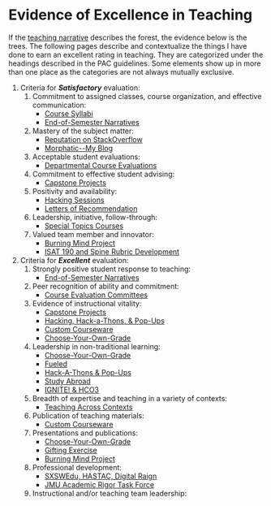 # Evidence of Excellence in Teaching

If the [teaching narrative](/teaching/teaching_narrative.md) describes the forest, the evidence below is the trees. The following pages describe and contextualize the things I have done to earn an excellent rating in teaching. They are categorized under the headings described in the PAC guidelines. Some elements show up in more than one place as the categories are not always mutually exclusive.

1. Criteria for **_Satisfactory_** evaluation:
    1. Commitment to assigned classes, course organization, and effective communication:
        * [Course Syllabi](/supporting_materials/syllabi.md)
        * [End-of-Semester Narratives](/teaching/narratives.md)
    2. Mastery of the subject matter:
        * [Reputation on StackOverflow](/teaching/stackoverflow.md)
        * [Morphatic--My Blog](/teaching/blog.md)
    3. Acceptable student evaluations:
        * [Departmental Course Evaluations](/teaching/evaluations.md)
    4. Commitment to effective student advising:
        * [Capstone Projects](/teaching/capstones.md)
    5. Positivity and availability:
        * [Hacking Sessions](/teaching/hacking.md)
        * [Letters of Recommendation](/teaching/letters.md)
    6. Leadership, initiative, follow-through:
        * [Special Topics Courses](/teaching/special.md)
    7. Valued team member and innovator:
        * [Burning Mind Project](/scholarship/burning_mind.md)
        * [ISAT 190 and Spine Rubric Development](/teaching/spine.md)
2. Criteria for **_Excellent_** evaluation:
    1. Strongly positive student response to teaching:
        * [End-of-Semester Narratives](/teaching/narratives.md)
    2. Peer recognition of ability and commitment:
        * [Course Evaluation Committees](/service/course_evals.md)
    3. Evidence of instructional vitality:
        * [Capstone Projects](/teaching/capstones.md)
        * [Hacking, Hack-a-Thons, & Pop-Ups](/teaching/hacking.md)
        * [Custom Courseware](/teaching/courseware.md)
        * [Choose-Your-Own-Grade](/teaching/cyog.md)
    4. Leadership in non-traditional learning:
        * [Choose-Your-Own-Grade](/teaching/cyog.md)
        * [Fueled](/teaching/fueled.md)
        * [Hack-A-Thons & Pop-Ups](/teaching/hacking.md)
        * [Study Abroad](/teaching/abroad.md)
        * [IGNITE! & HCO3](/teaching/ignite.md)
    5. Breadth of expertise and teaching in a variety of contexts:
        * [Teaching Across Contexts](/teaching/contexts.md)
    6. Publication of teaching materials:
        * [Custom Courseware](/teaching/courseware.md)
    7. Presentations and publications:
        * [Choose-Your-Own-Grade](/teaching/cyog.md)
        * [Gifting Exercise](/teaching/gifting.md)
        * [Burning Mind Project](/scholarship/burning_mind.md)
    8. Professional development:
        * [SXSWEdu, HASTAC, Digital Raign](/teaching/conferences.md)
        * [JMU Academic Rigor Task Force](/teaching/rigor.md)
    9. Instructional and/or teaching team leadership: